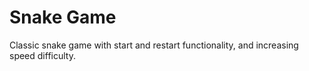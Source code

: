 # Snake Game

Classic snake game with start and restart functionality, and increasing speed difficulty.